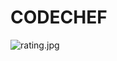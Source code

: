# CODECHEF

![rating.jpg](https://user-images.githubusercontent.com/70798888/192130971-bf577f6c-66e6-46da-83d6-f5450d0b65f0.png)
